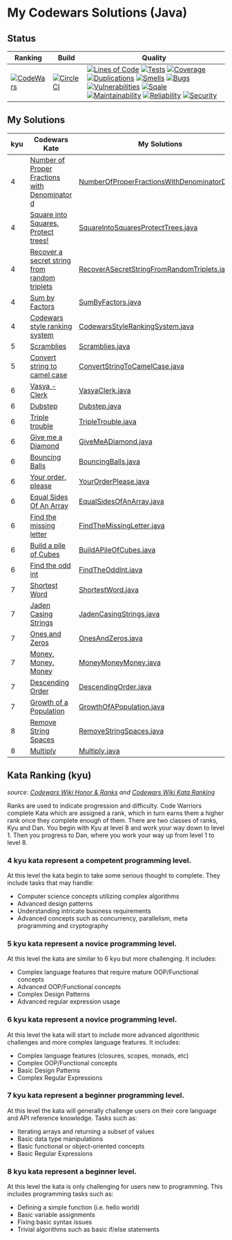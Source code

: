 # My Codewars Solutions (Java)

## Status
| Ranking | Build | Quality |
| --- | --- | --- |
| [![CodeWars](https://www.codewars.com/users/jeppestaerk/badges/micro)](https://www.codewars.com/users/jeppestaerk) | [![CircleCI](https://circleci.com/gh/jeppestaerk/My-CodeWars-Solutions-Java.svg?style=svg)](https://circleci.com/gh/jeppestaerk/My-CodeWars-Solutions-Java) | [![Lines of Code](https://sonarcloud.io/api/badges/measure?key=io.staerk%3Acodewars&metric=ncloc)](https://sonarcloud.io/dashboard?id=io.staerk%3Acodewars) [![Tests](https://sonarcloud.io/api/badges/measure?key=io.staerk%3Acodewars&metric=new_test_success_density)](https://sonarcloud.io/dashboard?id=io.staerk%3Acodewars) [![Coverage](https://sonarcloud.io/api/badges/measure?key=io.staerk%3Acodewars&metric=new_coverage)](https://sonarcloud.io/dashboard?id=io.staerk%3Acodewars) [![Duplications](https://sonarcloud.io/api/badges/measure?key=io.staerk%3Acodewars&metric=new_duplicated_lines_density)](https://sonarcloud.io/dashboard?id=io.staerk%3Acodewars) [![Smells](https://sonarcloud.io/api/badges/measure?key=io.staerk%3Acodewars&metric=new_code_smells)](https://sonarcloud.io/dashboard?id=io.staerk%3Acodewars) [![Bugs](https://sonarcloud.io/api/badges/measure?key=io.staerk%3Acodewars&metric=new_bugs)](https://sonarcloud.io/dashboard?id=io.staerk%3Acodewars) [![Vulnerabilities](https://sonarcloud.io/api/badges/measure?key=io.staerk%3Acodewars&metric=new_vulnerabilities)](https://sonarcloud.io/dashboard?id=io.staerk%3Acodewars) [![Sqale](https://sonarcloud.io/api/badges/measure?key=io.staerk%3Acodewars&metric=new_sqale_rating)](https://sonarcloud.io/dashboard?id=io.staerk%3Acodewars) [![Maintainability](https://sonarcloud.io/api/badges/measure?key=io.staerk%3Acodewars&metric=new_maintainability_rating)](https://sonarcloud.io/dashboard?id=io.staerk%3Acodewars) [![Reliability](https://sonarcloud.io/api/badges/measure?key=io.staerk%3Acodewars&metric=new_reliability_rating)](https://sonarcloud.io/dashboard?id=io.staerk%3Acodewars) [![Security](https://sonarcloud.io/api/badges/measure?key=io.staerk%3Acodewars&metric=new_security_rating)](https://sonarcloud.io/dashboard?id=io.staerk%3Acodewars) |

## My Solutions
| kyu | Codewars Kate | My Solutions |
| --- | --- | --- |
| 4 | [Number of Proper Fractions with Denominator d](https://www.codewars.com/kata/55b7bb74a0256d4467000070) | [NumberOfProperFractionsWithDenominatorD.java](https://github.com/jeppestaerk/My-CodeWars-Solutions-Java/blob/master/src/main/java/kata/kyu4/NumberOfProperFractionsWithDenominatorD.java) |
| 4 | [Square into Squares. Protect trees!](https://www.codewars.com/kata/54eb33e5bc1a25440d000891) | [SquareIntoSquaresProtectTrees.java](SquareIntoSquaresProtectTrees.java) |
| 4 | [Recover a secret string from random triplets](https://www.codewars.com/kata/53f40dff5f9d31b813000774) | [RecoverASecretStringFromRandomTriplets.java](https://github.com/jeppestaerk/My-CodeWars-Solutions-Java/blob/master/src/main/java/kata/kyu4/RecoverASecretStringFromRandomTriplets.java) |
| 4 | [Sum by Factors](https://www.codewars.com/kata/54d496788776e49e6b00052f) | [SumByFactors.java](https://github.com/jeppestaerk/My-CodeWars-Solutions-Java/blob/master/src/main/java/kata/kyu4/SumByFactors.java) |
| 4 | [Codewars style ranking system](https://www.codewars.com/kata/51fda2d95d6efda45e00004e) | [CodewarsStyleRankingSystem.java](https://github.com/jeppestaerk/My-CodeWars-Solutions-Java/blob/master/src/main/java/kata/kyu4/CodewarsStyleRankingSystem.java) |
| 5 | [Scramblies](https://www.codewars.com/kata/55c04b4cc56a697bb0000048) | [Scramblies.java](https://github.com/jeppestaerk/My-CodeWars-Solutions-Java/blob/master/src/main/java/kata/kyu5/Scramblies.java) |
| 5 | [Convert string to camel case](https://www.codewars.com/kata/517abf86da9663f1d2000003) | [ConvertStringToCamelCase.java](https://github.com/jeppestaerk/My-CodeWars-Solutions-Java/blob/master/src/main/java/kata/kyu5/ConvertStringToCamelCase.java) |
| 6 | [Vasya - Clerk](https://www.codewars.com/kata/555615a77ebc7c2c8a0000b8) | [VasyaClerk.java](https://github.com/jeppestaerk/My-CodeWars-Solutions-Java/blob/master/src/main/java/kata/kyu6/VasyaClerk.java) |
| 6 | [Dubstep](https://www.codewars.com/kata/551dc350bf4e526099000ae5) | [Dubstep.java](https://github.com/jeppestaerk/My-CodeWars-Solutions-Java/blob/master/src/main/java/kata/kyu6/Dubstep.java) |
| 6 | [Triple trouble](https://www.codewars.com/kata/55d5434f269c0c3f1b000058) | [TripleTrouble.java](https://github.com/jeppestaerk/My-CodeWars-Solutions-Java/blob/master/src/main/java/kata/kyu6/TripleTrouble.java) |
| 6 | [Give me a Diamond](https://www.codewars.com/kata/5503013e34137eeeaa001648) | [GiveMeADiamond.java](https://github.com/jeppestaerk/My-CodeWars-Solutions-Java/blob/master/src/main/java/kata/kyu6/GiveMeADiamond.java) |
| 6 | [Bouncing Balls](https://www.codewars.com/kata/5544c7a5cb454edb3c000047) | [BouncingBalls.java](https://github.com/jeppestaerk/My-CodeWars-Solutions-Java/blob/master/src/main/java/kata/kyu6/BouncingBalls.java) |
| 6 | [Your order, please](https://www.codewars.com/kata/55c45be3b2079eccff00010f) | [YourOrderPlease.java](https://github.com/jeppestaerk/My-CodeWars-Solutions-Java/blob/master/src/main/java/kata/kyu6/YourOrderPlease.java) |
| 6 | [Equal Sides Of An Array](https://www.codewars.com/kata/5679aa472b8f57fb8c000047) | [EqualSidesOfAnArray.java](https://github.com/jeppestaerk/My-CodeWars-Solutions-Java/blob/master/src/main/java/kata/kyu6/EqualSidesOfAnArray.java) |
| 6 | [Find the missing letter](https://www.codewars.com/kata/5839edaa6754d6fec10000a2) | [FindTheMissingLetter.java](https://github.com/jeppestaerk/My-CodeWars-Solutions-Java/blob/master/src/main/java/kata/kyu6/FindTheMissingLetter.java) |
| 6 | [Build a pile of Cubes](https://www.codewars.com/kata/5592e3bd57b64d00f3000047) | [BuildAPileOfCubes.java](https://github.com/jeppestaerk/My-CodeWars-Solutions-Java/blob/master/src/main/java/kata/kyu6/BuildAPileOfCubes.java) |
| 6 | [Find the odd int](https://www.codewars.com/kata/54da5a58ea159efa38000836) | [FindTheOddInt.java](https://github.com/jeppestaerk/My-CodeWars-Solutions-Java/blob/master/src/main/java/kata/kyu6/FindTheOddInt.java) |
| 7 | [Shortest Word](https://www.codewars.com/kata/57cebe1dc6fdc20c57000ac9) | [ShortestWord.java](https://github.com/jeppestaerk/My-CodeWars-Solutions-Java/blob/master/src/main/java/kata/kyu7/ShortestWord.java) |
| 7 | [Jaden Casing Strings](https://www.codewars.com/kata/5390bac347d09b7da40006f6) | [JadenCasingStrings.java](https://github.com/jeppestaerk/My-CodeWars-Solutions-Java/blob/master/src/main/java/kata/kyu7/JadenCasingStrings.java) |
| 7 | [Ones and Zeros](https://www.codewars.com/kata/578553c3a1b8d5c40300037c) | [OnesAndZeros.java](https://github.com/jeppestaerk/My-CodeWars-Solutions-Java/blob/master/src/main/java/kata/kyu7/OnesAndZeros.java) |
| 7 | [Money, Money, Money](https://www.codewars.com/kata/563f037412e5ada593000114) | [MoneyMoneyMoney.java](https://github.com/jeppestaerk/My-CodeWars-Solutions-Java/blob/master/src/main/java/kata/kyu7/MoneyMoneyMoney.java) |
| 7 | [Descending Order](https://www.codewars.com/kata/5467e4d82edf8bbf40000155) | [DescendingOrder.java](https://github.com/jeppestaerk/My-CodeWars-Solutions-Java/blob/master/src/main/java/kata/kyu7/DescendingOrder.java) |
| 7 | [Growth of a Population](https://www.codewars.com/kata/563b662a59afc2b5120000c6) | [GrowthOfAPopulation.java](https://github.com/jeppestaerk/My-CodeWars-Solutions-Java/blob/master/src/main/java/kata/kyu7/GrowthOfAPopulation.java) |
| 8 | [Remove String Spaces](https://www.codewars.com/kata/57eae20f5500ad98e50002c5) | [RemoveStringSpaces.java](https://github.com/jeppestaerk/My-CodeWars-Solutions-Java/blob/master/src/main/java/kata/kyu8/RemoveStringSpaces.java) |
| 8 | [Multiply](https://www.codewars.com/kata/50654ddff44f800200000004) | [Multiply.java](https://github.com/jeppestaerk/My-CodeWars-Solutions-Java/blob/master/src/main/java/kata/kyu8/Multiply.java) |

## Kata Ranking (kyu)
*source: [Codewars Wiki Honor & Ranks](https://github.com/Codewars/codewars.com/wiki/Honor-&-Ranks) and [Codewars Wiki Kata Ranking](https://github.com/Codewars/codewars.com/wiki/Kata-Ranking)*

Ranks are used to indicate progression and difficulty. Code Warriors complete Kata which are assigned a rank, which in turn earns them a higher rank once they complete enough of them. There are two classes of ranks, Kyu and Dan. You begin with Kyu at level 8 and work your way down to level 1. Then you progress to Dan, where you work your way up from level 1 to level 8.

<!--
### **1 kyu** kata represent a proficient programming level.

At this level kata are similar to 2 kyu but more challenging. They may include concepts such as:
* Advanced AI/machine learning algorithms
* Complex interpreters and compilers
* Complex Mini-programs with multiple feature requirements (such as a complete markdown parser)
-->
<!--
### **2 kyu** kata represent a proficient programming level.

At this level kata require a mature understanding of complex programming concepts - concepts such as:
* Complex AI/machine learning algorithms
* Reverse engineering techniques
* Basic interpreters and compilers
* Basic mini-programs with multiple feature requirements (such as a basic markdown parser)
-->
<!--
### **3 kyu** kata represent a competent programming level.

At this level the kata are similar to 4 kyu but are more challenging. They include tasks that may handle:
* Computer science concepts utilizing advanced algorithms
* Ability to implement advanced requirements in a scalable fashion
* Basic AI/machine learning algorithms
* Detailed usage of advanced concepts such as concurrency, parallelism and cryptography
-->
### **4 kyu** kata represent a competent programming level.

At this level the kata begin to take some serious thought to complete. They include tasks that may handle:
* Computer science concepts utilizing complex algorithms
* Advanced design patterns
* Understanding intricate business requirements
* Advanced concepts such as concurrency, parallelism, meta programming and cryptography

### **5 kyu** kata represent a novice programming level.

At this level the kata are similar to 6 kyu but more challenging. It includes:
* Complex language features that require mature OOP/Functional concepts
* Advanced OOP/Functional concepts
* Complex Design Patterns
* Advanced regular expression usage

### **6 kyu** kata represent a novice programming level.

At this level the kata will start to include more advanced algorithmic challenges and more complex language features. It includes:
* Complex language features (closures, scopes, monads, etc)
* Complex OOP/Functional concepts
* Basic Design Patterns
* Complex Regular Expressions

### **7 kyu** kata represent a beginner programming level.

At this level the kata will generally challenge users on their core language and API reference knowledge. Tasks such as:
* Iterating arrays and returning a subset of values
* Basic data type manipulations
* Basic functional or object-oriented concepts
* Basic Regular Expressions

### **8 kyu** kata represent a beginner level.

At this level the kata is only challenging for users new to programming. This includes programming tasks such as:
* Defining a simple function (i.e. hello world)
* Basic variable assignments
* Fixing basic syntax issues
* Trivial algorithms such as basic if/else statements